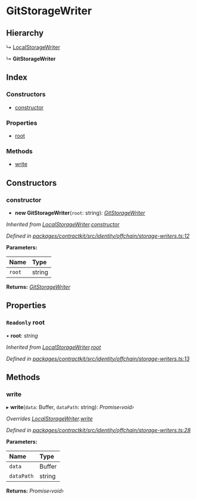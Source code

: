 # GitStorageWriter

## Hierarchy

↳ [LocalStorageWriter](_identity_offchain_storage_writers_.localstoragewriter.md)

↳ **GitStorageWriter**

## Index

### Constructors

* [constructor](_identity_offchain_storage_writers_.gitstoragewriter.md#constructor)

### Properties

* [root](_identity_offchain_storage_writers_.gitstoragewriter.md#readonly-root)

### Methods

* [write](_identity_offchain_storage_writers_.gitstoragewriter.md#write)

## Constructors

### constructor

+ **new GitStorageWriter**\(`root`: string\): [_GitStorageWriter_](_identity_offchain_storage_writers_.gitstoragewriter.md)

_Inherited from_ [_LocalStorageWriter_](_identity_offchain_storage_writers_.localstoragewriter.md)_._[_constructor_](_identity_offchain_storage_writers_.localstoragewriter.md#constructor)

_Defined in_ [_packages/contractkit/src/identity/offchain/storage-writers.ts:12_](https://github.com/celo-org/celo-monorepo/blob/master/packages/contractkit/src/identity/offchain/storage-writers.ts#L12)

**Parameters:**

| Name | Type |
| :--- | :--- |
| `root` | string |

**Returns:** [_GitStorageWriter_](_identity_offchain_storage_writers_.gitstoragewriter.md)

## Properties

### `Readonly` root

• **root**: _string_

_Inherited from_ [_LocalStorageWriter_](_identity_offchain_storage_writers_.localstoragewriter.md)_._[_root_](_identity_offchain_storage_writers_.localstoragewriter.md#readonly-root)

_Defined in_ [_packages/contractkit/src/identity/offchain/storage-writers.ts:13_](https://github.com/celo-org/celo-monorepo/blob/master/packages/contractkit/src/identity/offchain/storage-writers.ts#L13)

## Methods

### write

▸ **write**\(`data`: Buffer, `dataPath`: string\): _Promise‹void›_

_Overrides_ [_LocalStorageWriter_](_identity_offchain_storage_writers_.localstoragewriter.md)_._[_write_](_identity_offchain_storage_writers_.localstoragewriter.md#write)

_Defined in_ [_packages/contractkit/src/identity/offchain/storage-writers.ts:28_](https://github.com/celo-org/celo-monorepo/blob/master/packages/contractkit/src/identity/offchain/storage-writers.ts#L28)

**Parameters:**

| Name | Type |
| :--- | :--- |
| `data` | Buffer |
| `dataPath` | string |

**Returns:** _Promise‹void›_

